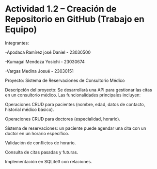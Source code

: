 # Actividad 1.2 – Creación de Repositorio en GitHub (Trabajo en Equipo)

Integrantes:

-Apodaca Ramírez josé Daniel - 23030500

-Kumagai Mendoza Yosichi - 23030674 

-Vargas Medina Josué - 23030151


Proyecto: Sistema de Reservaciones de Consultorio Médico

Descripción del proyecto: Se desarrollará una API para gestionar las citas en un consultorio médico. Las funcionalidades principales incluyen:

Operaciones CRUD para pacientes (nombre, edad, datos de contacto, historial médico básico).

Operaciones CRUD para doctores (especialidad, horario).

Sistema de reservaciones: un paciente puede agendar una cita con un doctor en un horario específico.

Validación de conflictos de horario.

Consulta de citas pasadas y futuras.

Implementación en SQLite3 con relaciones.
